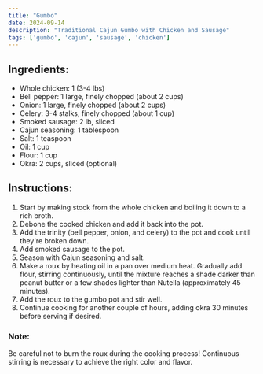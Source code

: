 ```yaml
---
title: "Gumbo"
date: 2024-09-14
description: "Traditional Cajun Gumbo with Chicken and Sausage"
tags: ['gumbo', 'cajun', 'sausage', 'chicken']
---
```


## Ingredients:

- Whole chicken: 1 (3-4 lbs)
- Bell pepper: 1 large, finely chopped (about 2 cups)
- Onion: 1 large, finely chopped (about 2 cups)
- Celery: 3-4 stalks, finely chopped (about 1 cup)
- Smoked sausage: 2 lb, sliced
- Cajun seasoning: 1 tablespoon
- Salt: 1 teaspoon
- Oil: 1 cup
- Flour: 1 cup
- Okra: 2 cups, sliced (optional)

## Instructions:

1. Start by making stock from the whole chicken and boiling it down to a rich broth.
2. Debone the cooked chicken and add it back into the pot.
3. Add the trinity (bell pepper, onion, and celery) to the pot and cook until they're broken down.
4. Add smoked sausage to the pot.
5. Season with Cajun seasoning and salt.
6. Make a roux by heating oil in a pan over medium heat. Gradually add flour, stirring continuously, until the mixture reaches a shade darker than peanut butter or a few shades lighter than Nutella (approximately 45 minutes).
7. Add the roux to the gumbo pot and stir well.
8. Continue cooking for another couple of hours, adding okra 30 minutes before serving if desired.

### Note:
Be careful not to burn the roux during the cooking process! Continuous stirring is necessary to achieve the right color and flavor.
